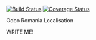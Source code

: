 [![Build Status](https://travis-ci.org/OCA/l10n-romania.svg?branch=7.0)](https://travis-ci.org/OCA/l10n-romania)
[![Coverage Status](https://coveralls.io/repos/OCA/l10n-romania/badge.png?branch=7.0)](https://coveralls.io/r/OCA/l10n-romania?branch=7.0)

Odoo Romania Localisation

WRITE ME!
